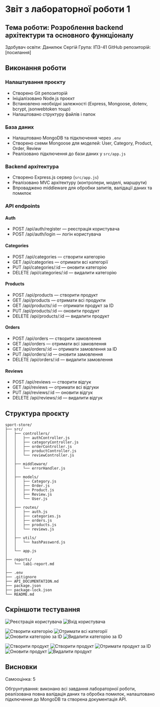 # Звіт з лабораторної роботи 1

## Тема роботи: Розроблення backend архітектури та основного функціоналу

Здобувач освіти: Данилюк Сергій
Група: ІПЗ-41
GitHub репозиторій: [посилання]

## Виконання роботи

### Налаштування проєкту
- Створено Git репозиторій
- Ініціалізовано Node.js проєкт
- Встановлено необхідні залежності (Express, Mongoose, dotenv, bcrypt, jsonwebtoken тощо)
- Налаштовано структуру файлів і папок

### База даних
- Налаштовано MongoDB та підключення через `.env`
- Створено схеми Mongoose для моделей: User, Category, Product, Order, Review
- Реалізовано підключення до бази даних у `src/app.js`

### Backend архітектура
- Створено Express.js сервер (`src/app.js`)
- Реалізовано MVC архітектуру (контролери, моделі, маршрути)
- Впроваджено middleware для обробки запитів, валідації даних та помилок

### API endpoints

#### Auth
- POST /api/auth/register — реєстрація користувача  
- POST /api/auth/login — логін користувача  

#### Categories
- POST /api/categories — створити категорію  
- GET /api/categories — отримати всі категорії  
- PUT /api/categories/:id — оновити категорію  
- DELETE /api/categories/:id — видалити категорію  

#### Products
- POST /api/products — створити продукт  
- GET /api/products — отримати всі продукти  
- GET /api/products/:id — отримати продукт за ID  
- PUT /api/products/:id — оновити продукт  
- DELETE /api/products/:id — видалити продукт  

#### Orders
- POST /api/orders — створити замовлення  
- GET /api/orders — отримати всі замовлення  
- GET /api/orders/:id — отримати замовлення за ID  
- PUT /api/orders/:id — оновити замовлення  
- DELETE /api/orders/:id — видалити замовлення  

#### Reviews
- POST /api/reviews — створити відгук  
- GET /api/reviews — отримати всі відгуки  
- PUT /api/reviews/:id — оновити відгук  
- DELETE /api/reviews/:id — видалити відгук

## Структура проєкту

```
sport-store/
├── src/
│   ├── controllers/
│   │   ├── authController.js
│   │   ├── categoryController.js
│   │   ├── orderController.js
│   │   ├── productController.js
│   │   └── reviewController.js
│   │
│   ├── middleware/
│   │   └── errorHandler.js
│   │
│   ├── models/
│   │   ├── Category.js
│   │   ├── Order.js
│   │   ├── Product.js
│   │   ├── Review.js
│   │   └── User.js
│   │
│   ├── routes/
│   │   ├── auth.js
│   │   ├── categories.js
│   │   ├── orders.js
│   │   ├── products.js
│   │   └── reviews.js
│   │
│   ├── utils/
│   │   └── hashPassword.js
│   │
│   └── app.js
│
├── reports/
│   └── lab1-report.md
│
├── .env
├── .gitignore
├── API_DOCUMENTATION.md
├── package.json
├── package-lock.json
└── README.md
```

## Скріншоти тестування
![Реєстрація користувача](image_1.png)
![Вхід користувача](image_2.png)

![Створити категорію](image_3.png)
![Отримати всі категорії](image_4.png)
![Оновити категорію за ID](image_8.png)
![Видалити категорію за ID](image_9.png)

![Створити продукт](image_5.png)
![Створити продукт](image_6.png)
![Отримати продукт за ID](image_7.png)
![Оновити продукт](image_10.png)
![Видалити продукт](image_11.png)

## Висновки

Самооцінка: 5   

Обгрунтування: виконано всі завдання лабораторної роботи, реалізована повна валідація даних та обробка помилок, налаштовано підключення до MongoDB та створена документація API.
